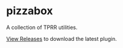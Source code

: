 
# pizzabox

A collection of TPRR utilities.

[View Releases](https://github.com/Helloburp/pizzabox/releases) to download the latest plugin.
